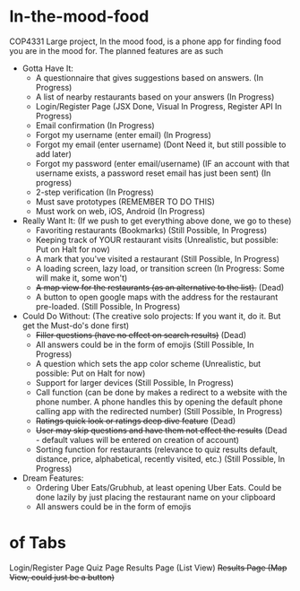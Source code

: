# In-the-mood-food
COP4331 Large project, In the mood food, is a phone app for finding food you are in the mood for. The planned features are as such
- Gotta Have It:
  - A questionnaire that gives suggestions based on answers.    (In Progress)
  - A list of nearby restaurants based on your answers          (In Progress)
  - Login/Register Page                                         (JSX Done, Visual In Progress, Register API In Progress)
  - Email confirmation                                          (In Progress)
  - Forgot my username (enter email)                            (In Progress)
  - Forgot my email (enter username)                            (Dont Need it, but still possible to add later)
  - Forgot my password (enter email/username) (IF an account with that username exists, a password reset email has just been sent)             (In progress)
  - 2-step verification                                         (In Progress)
  - Must save prototypes                                        (REMEMBER TO DO THIS)
  - Must work on web, iOS, Android                              (In Progress)
- Really Want It:            (If we push to get everything above done, we go to these)
  - Favoriting restaurants (Bookmarks)                          (Still Possible, In Progress)
  - Keeping track of YOUR restaurant visits                     (Unrealistic, but possible: Put on Halt for now)
  - A mark that you've visited a restaurant                     (Still Possible, In Progress)
  - A loading screen, lazy load, or transition screen           (In Progress: Some will make it, some won't)
  - ~~A map view for the restaurants (as an alternative to the list).~~        (Dead)
  - A button to open google maps with the address for the restaurant pre-loaded.              (Still Possible, In Progress)
- Could Do Without:            (The creative solo projects: If you want it, do it. But get the Must-do's done first)
  - ~~Filler questions (have no effect on search results)~~                    (Dead)
  - All answers could be in the form of emojis                                   (Still Possible, In Progress)
  - A question which sets the app color scheme                                   (Unrealistic, but possible: Put on Halt for now)
  - Support for larger devices                                                   (Still Possible, In Progress)
  - Call function (can be done by makes a redirect to a website with the phone number. A phone handles this by opening the default phone calling app with the redirected number)           (Still Possible, In Progress)
  - ~~Ratings quick look or ratings deep dive feature~~                              (Dead)
  - ~~User may skip questions and have them not effect the results~~                 (Dead - default values will be entered on creation of account)
  - Sorting function for restaurants (relevance to quiz results default, distance, price, alphabetical, recently visited, etc.)               (Still Possible, In Progress)
- Dream Features:
  - Ordering Uber Eats/Grubhub, at least opening Uber Eats. Could be done lazily by just placing the restaurant name on your clipboard
  - All answers could be in the form of emojis

# of Tabs
Login/Register Page
Quiz Page
Results Page (List View)
~~Results Page (Map View, could just be a button)~~

